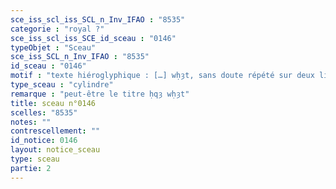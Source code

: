 ```yaml
---
sce_iss_scl_iss_SCL_n_Inv_IFAO : "8535"
categorie : "royal ?"
sce_iss_scl_iss_SCE_id_sceau : "0146"
typeObjet : "Sceau"
sce_iss_SCL_n_Inv_IFAO : "8535"
id_sceau : "0146"
motif : "texte hiéroglyphique : […] wḥȝt, sans doute répété sur deux lignes"
type_sceau : "cylindre"
remarque : "peut-être le titre ḥqȝ wḥȝt"
title: sceau n°0146
scelles: "8535"
notes: ""
contrescellement: ""
id_notice: 0146
layout: notice_sceau
type: sceau
partie: 2
---
```

